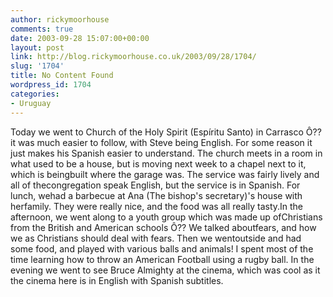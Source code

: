 ```yaml
---
author: rickymoorhouse
comments: true
date: 2003-09-28 15:07:00+00:00
layout: post
link: http://blog.rickymoorhouse.co.uk/2003/09/28/1704/
slug: '1704'
title: No Content Found
wordpress_id: 1704
categories:
- Uruguay
---
```


Today we went to Church of the Holy Spirit (Espíritu Santo) in Carrasco Ô?? it was much easier to follow, with Steve being English. For some reason it just makes his Spanish easier to understand. The church meets in a room in what used to be a house, but is moving next week to a chapel next to it, which is beingbuilt where the garage was. The service was fairly lively and all of thecongregation speak English, but the service is in Spanish. For lunch, wehad a barbecue at Ana (The bishop's secretary)'s house with herfamily. They were really nice, and the food was all really tasty.In the afternoon, we went along to a youth group which was made up ofChristians from the British and American schools Ô?? We talked aboutfears, and how we as Christians should deal with fears. Then we wentoutside and had some food, and played with various balls and animals! I spent most of the time learning how to throw an American Football using a rugby ball. In the evening we went to see Bruce Almighty at the cinema, which was cool as it the cinema here is in English with Spanish subtitles.
